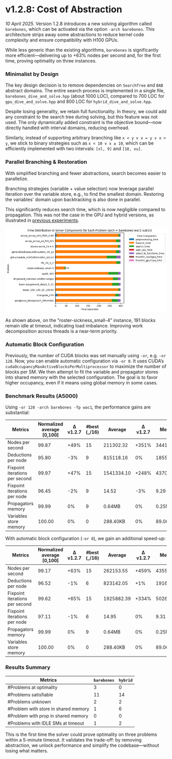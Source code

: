# v1.2.8: Cost of Abstraction

_10 April 2025._ Version 1.2.8 introduces a new solving algorithm called `barebones`, which can be activated via the option `-arch barebones`.
This architecture strips away some abstractions to reduce kernel code complexity and ensure compatibility with H100 GPUs.

While less generic than the existing algorithms, `barebones` is significantly more efficient—delivering up to +63% nodes per second and, for the first time, proving optimality on three instances.

### Minimalist by Design

The key design decision is to remove dependencies on `SearchTree` and `BAB` abstract domains.
The entire search process is implemented in a single file, `barebones_dive_and_solve.hpp` (about 1000 LOC), compared to 700 LOC for `gpu_dive_and_solve.hpp` and 800 LOC for `hybrid_dive_and_solve.hpp`.

Despite losing generality, we retain full functionality.
In theory, we could add any constraint to the search tree during solving, but this feature was not used.
The only dynamically added constraint is the objective bound—now directly handled with interval domains, reducing overhead.

Similarly, instead of supporting arbitrary branching like `x < y ∨ x = y ∨ x > y`, we stick to binary strategies such as `x < 10 ∨ x ≥ 10`, which can be efficiently implemented with two intervals: `[xl, 9]` and `[10, xu]`.

### Parallel Branching & Restoration

With simplified branching and fewer abstractions, search becomes easier to parallelize.

Branching strategies (variable + value selection) now leverage parallel iteration over the variable store, e.g., to find the smallest domain.
Restoring the variables' domain upon backtracking is also done in parallel.

This significantly reduces search time, which is now negligible compared to propagation.
This was not the case in the GPU and hybrid versions, as illustrated in [previous experiments](https://lattice-land.github.io/10-turbo.html#profiling).

![Turbo Barebones v1.2.8 Time Profile](turbo-v1.2/turbogpu-v1.2.8-time-profile.png)

As shown above, on the "roster-sickness_small-4" instance, 191 blocks remain idle at timeout, indicating load imbalance.
Improving work decomposition across threads is a near-term priority.

### Automatic Block Configuration

Previously, the number of CUDA blocks was set manually using `-or`, e.g. `-or 128`.
Now, you can enable automatic configuration via `-or 0`. It uses CUDA’s `cudaOccupancyMaxActiveBlocksPerMultiprocessor` to maximize the number of blocks per SM.
We then attempt to fit the variable and propagator stores into shared memory with the selected configuration.
The goal is to favor higher occupancy, even if it means using global memory in some cases.

### Benchmark Results (A5000)

Using `-or 128 -arch barebones -fp wac1`, the performance gains are substantial:

| Metrics | Normalized average [0,100] | Δ v1.2.7 | #best (_/16) | Average | Δ v1.2.7 | Median | Δ v1.2.7 |
|---------|----------------------------|----------|--------------|---------|----------|--------|----------|
| Nodes per second | 99.87 | +49% | 15 | 211302.32 | +351% | 34413.66 | +22% |
| Deductions per node | 95.80 | -3% | 9 | 815118.16 | 0% | 185548.13 | -16% |
| Fixpoint iterations per second | 99.97 | +47% | 15 | 1541334.10 | +248% | 437091.95 | +34% |
| Fixpoint iterations per node | 96.45 | -2% | 9 | 14.52 | -3% | 9.29 | -9% |
| Propagators memory | 99.99 | 0% | 9 | 0.64MB | 0% | 0.25MB | 0% |
| Variables store memory | 100.00 | 0% | 0 | 288.40KB | 0% | 89.06KB | 0% |

With automatic block configuration (`-or 0`), we gain an additional speed-up:

| Metrics | Normalized average [0,100] | Δ v1.2.7 | #best (_/16) | Average | Δ v1.2.7 | Median | Δ v1.2.7 |
|---------|----------------------------|----------|--------------|---------|----------|--------|----------|
| Nodes per second | 99.17 | +63% | 15 | 262153.55 | +459% | 43555.10 | +54% |
| Deductions per node | 96.52 | -1% | 6 | 823142.05 | +1% | 191625.76 | -13% |
| Fixpoint iterations per second | 99.62 | +65% | 15 | 1925882.39 | +334% | 502630.01 | +54% |
| Fixpoint iterations per node | 97.11 | -1% | 6 | 14.95 | 0% | 9.31 | -9% |
| Propagators memory | 99.99 | 0% | 9 | 0.64MB | 0% | 0.25MB | 0% |
| Variables store memory | 100.00 | 0% | 0 | 288.40KB | 0% | 89.06KB | 0% |

### Results Summary

| Metrics | `barebones` | `hybrid` |
|---------|-------|----------|
| #Problems at optimality | 3 | 0 |
| #Problems satisfiable | 11 | 14  |
| #Problems unknown | 2 | 2  |
| #Problem with store in shared memory | 1 | 6  |
| #Problem with prop in shared memory | 0 | 0  |
| #Problems with IDLE SMs at timeout | 1 | 2 |

This is the first time the solver could prove optimality on three problems within a 5-minute timeout.
It validates the trade-off: by removing abstraction, we unlock performance and simplify the codebase—without losing what matters.
